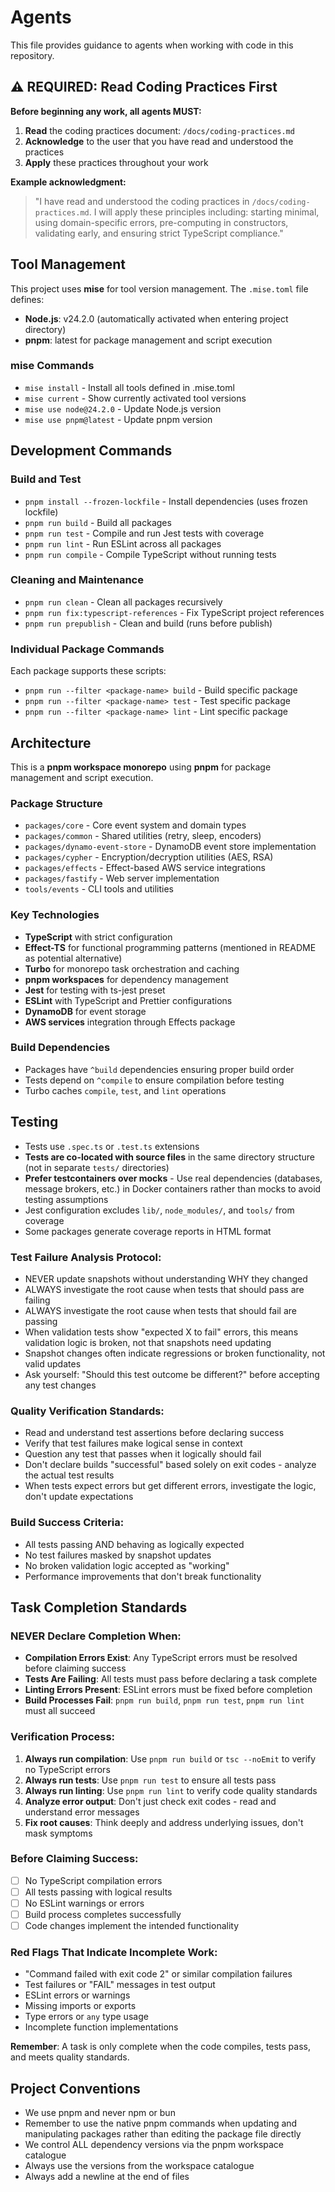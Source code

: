 # Agents

This file provides guidance to agents when working with code in this repository.

## ⚠️ REQUIRED: Read Coding Practices First

**Before beginning any work, all agents MUST:**

1. **Read** the coding practices document: `/docs/coding-practices.md`
2. **Acknowledge** to the user that you have read and understood the practices
3. **Apply** these practices throughout your work

**Example acknowledgment:**
> "I have read and understood the coding practices in `/docs/coding-practices.md`. I will apply these principles including: starting minimal, using domain-specific errors, pre-computing in constructors, validating early, and ensuring strict TypeScript compliance."

## Tool Management

This project uses **mise** for tool version management. The `.mise.toml` file defines:
- **Node.js**: v24.2.0 (automatically activated when entering project directory)
- **pnpm**: latest for package management and script execution

### mise Commands
- `mise install` - Install all tools defined in .mise.toml
- `mise current` - Show currently activated tool versions
- `mise use node@24.2.0` - Update Node.js version
- `mise use pnpm@latest` - Update pnpm version

## Development Commands

### Build and Test
- `pnpm install --frozen-lockfile` - Install dependencies (uses frozen lockfile)
- `pnpm run build` - Build all packages
- `pnpm run test` - Compile and run Jest tests with coverage
- `pnpm run lint` - Run ESLint across all packages
- `pnpm run compile` - Compile TypeScript without running tests

### Cleaning and Maintenance
- `pnpm run clean` - Clean all packages recursively
- `pnpm run fix:typescript-references` - Fix TypeScript project references
- `pnpm run prepublish` - Clean and build (runs before publish)

### Individual Package Commands
Each package supports these scripts:
- `pnpm run --filter <package-name> build` - Build specific package
- `pnpm run --filter <package-name> test` - Test specific package
- `pnpm run --filter <package-name> lint` - Lint specific package

## Architecture

This is a **pnpm workspace monorepo** using **pnpm** for package management and script execution.

### Package Structure
- `packages/core` - Core event system and domain types
- `packages/common` - Shared utilities (retry, sleep, encoders)
- `packages/dynamo-event-store` - DynamoDB event store implementation
- `packages/cypher` - Encryption/decryption utilities (AES, RSA)
- `packages/effects` - Effect-based AWS service integrations
- `packages/fastify` - Web server implementation
- `tools/events` - CLI tools and utilities

### Key Technologies
- **TypeScript** with strict configuration
- **Effect-TS** for functional programming patterns (mentioned in README as potential alternative)
- **Turbo** for monorepo task orchestration and caching
- **pnpm workspaces** for dependency management
- **Jest** for testing with ts-jest preset
- **ESLint** with TypeScript and Prettier configurations
- **DynamoDB** for event storage
- **AWS services** integration through Effects package

### Build Dependencies
- Packages have `^build` dependencies ensuring proper build order
- Tests depend on `^compile` to ensure compilation before testing
- Turbo caches `compile`, `test`, and `lint` operations

## Testing
- Tests use `.spec.ts` or `.test.ts` extensions
- **Tests are co-located with source files** in the same directory structure (not in separate `tests/` directories)
- **Prefer testcontainers over mocks** - Use real dependencies (databases, message brokers, etc.) in Docker containers rather than mocks to avoid testing assumptions
- Jest configuration excludes `lib/`, `node_modules/`, and `tools/` from coverage
- Some packages generate coverage reports in HTML format

### Test Failure Analysis Protocol:
- NEVER update snapshots without understanding WHY they changed
- ALWAYS investigate the root cause when tests that should pass are failing
- ALWAYS investigate the root cause when tests that should fail are passing
- When validation tests show "expected X to fail" errors, this means validation logic is broken, not that snapshots need updating
- Snapshot changes often indicate regressions or broken functionality, not valid updates
- Ask yourself: "Should this test outcome be different?" before accepting any test changes

### Quality Verification Standards:
- Read and understand test assertions before declaring success
- Verify that test failures make logical sense in context
- Question any test that passes when it logically should fail
- Don't declare builds "successful" based solely on exit codes - analyze the actual test results
- When tests expect errors but get different errors, investigate the logic, don't update expectations

### Build Success Criteria:
- All tests passing AND behaving as logically expected
- No test failures masked by snapshot updates
- No broken validation logic accepted as "working"
- Performance improvements that don't break functionality

## Task Completion Standards

### NEVER Declare Completion When:
- **Compilation Errors Exist**: Any TypeScript errors must be resolved before claiming success
- **Tests Are Failing**: All tests must pass before declaring a task complete
- **Linting Errors Present**: ESLint errors must be fixed before completion
- **Build Processes Fail**: `pnpm run build`, `pnpm run test`, `pnpm run lint` must all succeed

### Verification Process:
1. **Always run compilation**: Use `pnpm run build` or `tsc --noEmit` to verify no TypeScript errors
2. **Always run tests**: Use `pnpm run test` to ensure all tests pass
3. **Always run linting**: Use `pnpm run lint` to verify code quality standards
4. **Analyze error output**: Don't just check exit codes - read and understand error messages
5. **Fix root causes**: Think deeply and address underlying issues, don't mask symptoms

### Before Claiming Success:
- [ ] No TypeScript compilation errors
- [ ] All tests passing with logical results
- [ ] No ESLint warnings or errors
- [ ] Build process completes successfully
- [ ] Code changes implement the intended functionality

### Red Flags That Indicate Incomplete Work:
- "Command failed with exit code 2" or similar compilation failures
- Test failures or "FAIL" messages in test output
- ESLint errors or warnings
- Missing imports or exports
- Type errors or `any` type usage
- Incomplete function implementations

**Remember**: A task is only complete when the code compiles, tests pass, and meets quality standards.

## Project Conventions
- We use pnpm and never npm or bun
- Remember to use the native pnpm commands when updating and manipulating packages rather than editing the package file directly
- We control ALL dependency versions via the pnpm workspace catalogue
- Always use the versions from the workspace catalogue
- Always add a newline at the end of files
